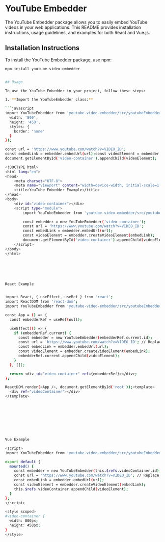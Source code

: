 # YouTube Embedder

The YouTube Embedder package allows you to easily embed YouTube videos in your web applications. This README provides installation instructions, usage guidelines, and examples for both React and Vue.js.

## Installation Instructions

To install the YouTube Embedder package, use npm:

```sh
npm install youtube-video-embedder


## Usage

To use the YouTube Embedder in your project, follow these steps:

1. **Import the YouTubeEmbedder class:**

```javascript
import YouTubeEmbedder from 'youtube-video-embedder/src/youtubeEmbedder';const embedder = new YouTubeEmbedder('video-container', {
  width: '800',
  height: '450',
  styles: {
    border: 'none'
  }
});

const url = 'https://www.youtube.com/watch?v=VIDEO_ID';
const embedLink = embedder.embedUrl(url);const videoElement = embedder.createVideoElement(embedLink);
document.getElementById('video-container').appendChild(videoElement);

<!DOCTYPE html>
<html lang="en">
<head>
    <meta charset="UTF-8">
    <meta name="viewport" content="width=device-width, initial-scale=1.0">
    <title>YouTube Embedder Example</title>
</head>
<body>
    <div id="video-container"></div>
    <script type="module">
        import YouTubeEmbedder from 'youtube-video-embedder/src/youtubeEmbedder';

        const embedder = new YouTubeEmbedder('video-container');
        const url = 'https://www.youtube.com/watch?v=VIDEO_ID';
        const embedLink = embedder.embedUrl(url);
        const videoElement = embedder.createVideoElement(embedLink);
        document.getElementById('video-container').appendChild(videoElement);
    </script>
</body>
</html>






React Example


import React, { useEffect, useRef } from 'react';
import ReactDOM from 'react-dom';
import YouTubeEmbedder from 'youtube-video-embedder/src/youtubeEmbedder';

const App = () => {
  const embedderRef = useRef(null);

  useEffect(() => {
    if (embedderRef.current) {
      const embedder = new YouTubeEmbedder(embedderRef.current.id);
      const url = 'https://www.youtube.com/watch?v=VIDEO_ID'; // Replace VIDEO_ID with an actual video ID
      const embedLink = embedder.embedUrl(url);
      const videoElement = embedder.createVideoElement(embedLink);
      embedderRef.current.appendChild(videoElement);
    }
  }, []);

  return <div id="video-container" ref={embedderRef}></div>;
};

ReactDOM.render(<App />, document.getElementById('root'));<template>
  <div ref="videoContainer"></div>
</template>









Vue Example

<script>
import YouTubeEmbedder from 'youtube-video-embedder/src/youtubeEmbedder';

export default {
  mounted() {
    const embedder = new YouTubeEmbedder(this.$refs.videoContainer.id);
    const url = 'https://www.youtube.com/watch?v=VIDEO_ID'; // Replace VIDEO_ID with an actual video ID
    const embedLink = embedder.embedUrl(url);
    const videoElement = embedder.createVideoElement(embedLink);
    this.$refs.videoContainer.appendChild(videoElement);
  }
};
</script>

<style scoped>
#video-container {
  width: 800px;
  height: 450px;
}
</style>
```
